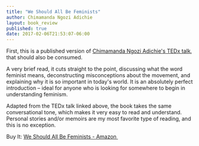 ```yaml
---
title: "We Should All Be Feminists"
author: Chimamanda Ngozi Adichie
layout: book_review
published: true
date: 2017-02-06T21:53:07-06:00
---
```


First, this is a published version of [Chimamanda Ngozi Adichie's TEDx talk](https://www.youtube.com/watch?v=hg3umXU_qWc), that should also
be consumed.

A very brief read, it cuts straight to the point, discussing what the word feminist means, deconstructing misconceptions about the movement, and explaining why it is so important in today's world. It is an absolutely perfect introduction – ideal for anyone who is looking for somewhere to begin in understanding feminism.

Adapted from the TEDx talk linked above, the book takes the same conversational tone, which makes it very easy to read and understand. Personal stories and/or memoirs are my most favorite type of reading, and this is no exception.


<div class="mt5 mb4">
  <span class="db ttu tracked-mega silver">Buy It:</span>
  <a 
    class="f6 link dim br2 ba ph3 pv2 mb2 dib blue"
    target="_blank" href="https://www.amazon.com/gp/product/110191176X/ref=as_li_tl?ie=UTF8&camp=1789&creative=9325&creativeASIN=110191176X&linkCode=as2&tag=tywayne-20&linkId=9ba20a8f44191928518cc009f2f40919">
    We Should All Be Feminists - Amazon
  </a>
  <img src="//ir-na.amazon-adsystem.com/e/ir?t=tywayne-20&l=am2&o=1&a=110191176X" width="1" height="1" border="0" alt="" style="border:none !important; margin:0px !important;" />
</div>
